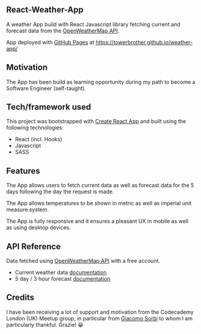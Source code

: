 ## React-Weather-App

A weather App build with React Javascript library fetching current and forecast data from the [OpenWeatherMap API](https://openweathermap.org/api).

App deployed with [GitHub Pages](https://pages.github.com/) at https://towerbrother.github.io/weather-app/

## Motivation

The App has been build as learning opportunity during my path to become a Software Engineer (self-taught).

## Tech/framework used

This project was bootstrapped with [Create React App](https://github.com/facebook/create-react-app) and built using the following technologies:

- React (incl. Hooks)
- Javascript
- SASS

## Features

The App allows users to fetch current data as well as forecast data for the 5 days following the day the request is made.

The App allows temperatures to be shown in metric as well as imperial unit measure system.

The App is fully responsive and it ensures a pleasant UX in mobile as well as using desktop devices.

## API Reference

Data fetched using [OpenWeatherMap API](https://openweathermap.org/api) with a free account.

- Current weather data [documentation](https://openweathermap.org/current)
- 5 day / 3 hour forecast [documentation](https://openweathermap.org/forecast5)

## Credits

I have been receiving a lot of support and motivation from the Codecademy London (UK) Meetup group, in particular from [Giacomo Sorbi](https://github.com/GiacomoSorbi) to whom I am particularly thankful. Grazie! :grinning:

